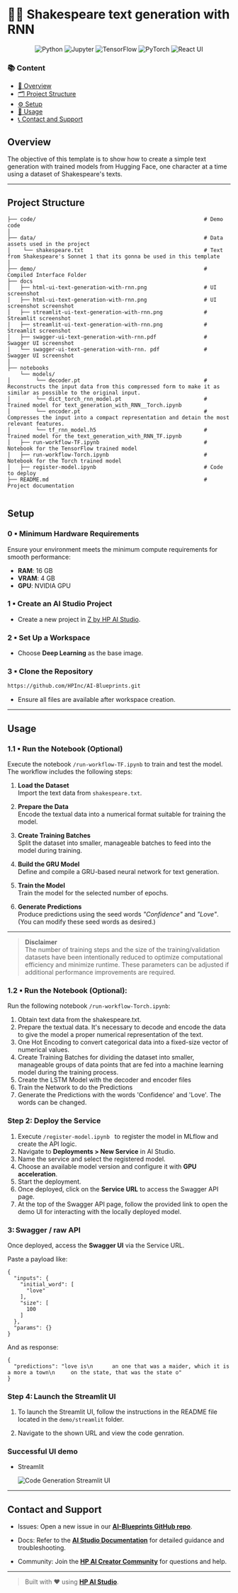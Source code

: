 # 📜💬 Shakespeare text generation with RNN

<div align="center">

![Python](https://img.shields.io/badge/Python-3.10+-blue.svg?logo=python)
![Jupyter](https://img.shields.io/badge/Jupyter-supported-orange.svg?logo=jupyter)
![TensorFlow](https://img.shields.io/badge/TensorFlow-used-ff6f00.svg?logo=tensorflow)
![PyTorch](https://img.shields.io/badge/PyTorch-used-ee4c2c.svg?logo=pytorch)
![React UI](https://img.shields.io/badge/User%20Interface-React-61DAFB.svg?logo=react)

</div>

### 📚 Content

* [🧠 Overview](#overview)
* [🗂 Project Structure](#project-structure)
* [⚙️ Setup](#setup)
* [🚀 Usage](#usage)
* [📞 Contact and Support](#contact-and-support)

## Overview

The objective of this template is to show how to create a simple text generation with trained models from Hugging Face, one character at a time using a dataset of Shakespeare's texts.

 ---

## Project Structure
```
├── code/                                                     # Demo code
│                                   
├── data/                                                     # Data assets used in the project
│    └── shakespeare.txt                                      # Text from Shakespeare's Sonnet 1 that its gonna be used in this template
│
├── demo/                                                     # Compiled Interface Folder
├── docs
│   ├── html-ui-text-generation-with-rnn.png                  # UI screenshot 
│   ├── html-ui-text-generation-with-rnn.png                  # UI screenshot screenshot
│   ├── streamlit-ui-text-generation-with-rnn.png             # Streamlit screenshot 
│   ├── streamlit-ui-text-generation-with-rnn.png             # Streamlit screenshot     
│   ├── swagger-ui-text-generation-with-rnn.pdf               # Swagger UI screenshot 
│   └── swagger-ui-text-generation-with-rnn. pdf              # Swagger UI screenshot
│
├── notebooks
    └── models/
│        └── decoder.pt                                       # Reconstructs the input data from this compressed form to make it as similar as possible to the original input.
│        └── dict_torch_rnn_model.pt                          # Trained model for text_generation_with_RNN__Torch.ipynb
│        └── encoder.pt                                       # Compresses the input into a compact representation and detain the most relevant features.
│        └── tf_rnn_model.h5                                  # Trained model for the text_generation_with_RNN_TF.ipynb
│   ├── run-workflow-TF.ipynb                                 # Notebook for the TensorFlow trained model
│   ├── run-workflow-Torch.ipynb                              # Notebook for the Torch trained model
│   ├── register-model.ipynb                                  # Code to deploy        
├── README.md                                                 # Project documentation
                                    
```
## Setup

### 0 ▪ Minimum Hardware Requirements

Ensure your environment meets the minimum compute requirements for smooth performance:

- **RAM**: 16 GB  
- **VRAM**: 4 GB  
- **GPU**: NVIDIA GPU

### 1 ▪ Create an AI Studio Project

- Create a new project in [Z by HP AI Studio](https://zdocs.datascience.hp.com/docs/aistudio/overview).

### 2 ▪ Set Up a Workspace

- Choose **Deep Learning** as the base image.

### 3 ▪ Clone the Repository

```bash
https://github.com/HPInc/AI-Blueprints.git
```

- Ensure all files are available after workspace creation.

---

## Usage

### 1.1 ▪ Run the Notebook (Optional)

Execute the notebook `/run-workflow-TF.ipynb` to train and test the model. The workflow includes the following steps:

1. **Load the Dataset**  
   Import the text data from `shakespeare.txt`.

2. **Prepare the Data**  
   Encode the textual data into a numerical format suitable for training the model.

3. **Create Training Batches**  
   Split the dataset into smaller, manageable batches to feed into the model during training.

4. **Build the GRU Model**  
   Define and compile a GRU-based neural network for text generation.

5. **Train the Model**  
   Train the model for the selected number of epochs.

6. **Generate Predictions**  
   Produce predictions using the seed words *"Confidence"* and *"Love"*. (You can modify these seed words as desired.)

---

> **Disclaimer**  
> The number of training steps and the size of the training/validation datasets have been intentionally reduced to optimize computational efficiency and minimize runtime. These parameters can be adjusted if additional performance improvements are required.

### 1.2 ▪ Run the Notebook (Optional):
Run the following notebook `/run-workflow-Torch.ipynb`:
1. Obtain text data from the shakespeare.txt.
2. Prepare the textual data. It's necessary to decode and encode the data to give the model a proper numerical representation of the text.
3. One Hot Encoding to convert categorical data into a fixed-size vector of numerical values.
4. Create Training Batches for dividing the dataset into smaller, manageable groups of data points that are fed into a machine learning model during the training process.
5. Create the LSTM Model with the decoder and encoder files
6. Train the Network to do the Predictions
7. Generate the Predictions with the words 'Confidence' and 'Love'. The words can be changed.

### Step 2: Deploy the Service
1. Execute `/register-model.ipynb ` to register the model in MLflow and create the API logic.  
2. Navigate to **Deployments > New Service** in AI Studio.  
3. Name the service and select the registered model.  
4. Choose an available model version and configure it with **GPU acceleration**.  
5. Start the deployment.  
6. Once deployed, click on the **Service URL** to access the Swagger API page.  
7. At the top of the Swagger API page, follow the provided link to open the demo UI for interacting with the locally deployed model.

### 3: Swagger / raw API

Once deployed, access the **Swagger UI** via the Service URL.

Paste a payload like:

```
{
  "inputs": {
    "initial_word": [
      "love"
    ],
    "size": [
      100
    ]
  },
  "params": {}
}

```

And as response:

```
{
  "predictions": "love is\n      an one that was a maider, which it is a more a town\n     on the state, that was the state o"
}

```

### Step 4: Launch the Streamlit UI

1. To launch the Streamlit UI, follow the instructions in the README file located in the `demo/streamlit` folder.

2. Navigate to the shown URL and view the code genration.

### Successful UI demo

- Streamlit

  ![Code Generation Streamlit UI](docs/streamlit-ui-text-generation-with-rnn.png)


---

## Contact and Support

- Issues: Open a new issue in our [**AI-Blueprints GitHub repo**](https://github.com/HPInc/AI-Blueprints).

- Docs: Refer to the **[AI Studio Documentation](https://zdocs.datascience.hp.com/docs/aistudio/overview)** for detailed guidance and troubleshooting. 

- Community: Join the [**HP AI Creator Community**](https://community.datascience.hp.com/) for questions and help.

---

> Built with ❤️ using [**HP AI Studio**](https://www.hp.com/us-en/workstations/ai-studio.html).